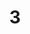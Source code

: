 ---
layout: paintings/painting
title: 3
image: /images/paintings/canvas/JRB Web 59-min.jpg
dimensions: 180mm x 270mm
media: Acrylic on Canvas
group: Canvas
---